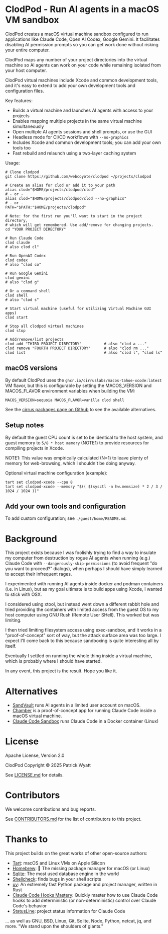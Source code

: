 # ClodPod - Run AI agents in a macOS VM sandbox

ClodPod creates a macOS virtual machine sandbox configured to run applications like Claude Code, Open AI Codex, Google Gemini. It facilitates disabling AI permission prompts so you can get work done without risking your entire computer.

ClodPod maps any number of your project directories into the virtual machine so AI agents can work on your code while remaining isolated from your host computer.

ClodPod virtual machines include Xcode and common development tools, and it's easy to extend to add your own development tools and configuration files.

Key features:

- Builds a virtual machine and launches AI agents with access to your projects
- Enables mapping multiple projects in the same virtual machine simultaneously
- Open multiple AI agents sessions and shell prompts, or use the GUI
- Headless mode for CI/CD workflows with `--no-graphics`
- Includes Xcode and common development tools; you can add your own tools too
- Fast rebuild and relaunch using a two-layer caching system


Usage:

    # Clone clodpod
    git clone https://github.com/webcoyote/clodpod ~/projects/clodpod

    # Create an alias for clod or add it to your path
    alias clod="$HOME/projects/clodpod/clod"
    # - or -
    alias clod="$HOME/projects/clodpod/clod --no-graphics"
    # - or -
    PATH="$PATH:"$HOME/projects/clodpod"

    # Note: for the first run you'll want to start in the project directory,
    # which will get remembered. Use add/remove for changing projects.
    cd "YOUR PROJECT DIRECTORY"

    # Run Claude Code
    clod claude
    # also clod cl"

    # Run OpenAI Codex
    clod codex
    # also "clod co"

    # Run Google Gemini
    clod gemini
    # also "clod g"

    # Or a command shell
    clod shell
    # also "clod s"

    # Start virtual machine (useful for utilizing Virtual Machine GUI apps)
    clod start

    # Stop all clodpod virtual machines
    clod stop

    # Add/remove/list projects
    clod add "THIRD PROJECT DIRECTORY"          # also "clod a ..."
    clod remove "FOURTH PROJECT DIRECTORY"      # also "clod rm ..."
    clod list                                   # also "clod l", "clod ls"


## macOS versions

By default ClodPod uses the `ghcr.io/cirruslabs/macos-tahoe-xcode:latest` VM flavor, but this is configurable by setting the MACOS_VERSION and MACOS_FLAVOR environment variables when building the VM:

    MACOS_VERSION=sequoia MACOS_FLAVOR=vanilla clod shell

See the [cirrus packages page on Github](https://github.com/orgs/cirruslabs/packages?tab=packages&q=macos-) to see the available alternatives.


## Setup notes

By default the guest CPU count is set to be identical to the host system, and guest memory to `5/8 * host memory` (NOTE1) to provide resources for compiling projects in Xcode.

NOTE1: This value was empirically calculated (N=1) to leave plenty of memory for web-browsing, which I shouldn't be doing anyway.

Optional virtual machine configuration (example):

    tart set clodpod-xcode --cpu 8
    tart set clodpod-xcode --memory "$(( $(sysctl -n hw.memsize) * 2 / 3 / 1024 / 1024 ))"


## Add your own tools and configuration

To add custom configuration; see `./guest/home/README.md`.


# Background

This project exists because I was foolishly trying to find a way to insulate my computer from destruction by rogue AI agents when running (e.g.) Claude Code with `--dangerously-skip-permissions` (to avoid frequent "do you want to proceed?" dialogs), when perhaps I should have simply learned to accept their infrequent rages.

I experimented with running AI agents inside docker and podman containers (i.e. in Linux), but as my goal ultimate is to build apps using Xcode, I wanted to stick with OSX.

I considered using xtool, but instead went down a different rabbit hole and tried providing the containers with limited access from the guest OS to my host computer using GNU Rush (Remote User SHell). This worked but was limiting.

I then tried limiting filesystem access using exec-sandbox, and it works in a "proof-of-concept" sort of way, but the attack surface area was too large. I expect I'll come back to this because sandboxing is quite interesting all by itself.

Eventually I settled on running the whole thing inside a virtual machine, which is probably where I should have started.

In any event, this project is the result. Hope you like it.


# Alternatives

- [SandVault](https://github.com/webcoyote/sandvault) runs AI agents in a limited user account on macOS.
- [Chamber](https://github.com/cirruslabs/chamber) is a proof-of-concept app for running Claude Code inside a macOS virtual machine.
- [Claude Code Sandbox](https://github.com/textcortex/claude-code-sandbox) runs Claude Code in a Docker container (Linux)

# License

Apache License, Version 2.0

ClodPod Copyright © 2025 Patrick Wyatt

See [LICENSE.md](LICENSE.md) for details.


# Contributors

We welcome contributions and bug reports.

See [CONTRIBUTORS.md](CONTRIBUTORS.md) for the list of contributors to this project.


# Thanks to

This project builds on the great works of other open-source authors:

- [Tart](https://tart.run): macOS and Linux VMs on Apple Silicon
- [Homebrew](https://brew.sh): 🍺 The missing package manager for macOS (or Linux)
- [Sqlite](https://sqlite.org): The most used database engine in the world
- [Shellcheck](https://www.shellcheck.net): finds bugs in your shell scripts
- [uv](https://docs.astral.sh/uv/): An extremely fast Python package and project manager, written in Rust
- [Claude Code Hooks Mastery](https://github.com/disler/claude-code-hooks-mastery): Quickly master how to use Claude Code hooks to add deterministic (or non-deterministic) control over Claude Code's behavior
- [StatusLine](https://gist.github.com/dhkts1/55709b1925b94aec55083dd1da9d8f39): project status information for Claude Code

... as well as GNU, BSD, Linux, Git, Sqlite, Node, Python, netcat, jq, and more. "We stand upon the shoulders of giants."
